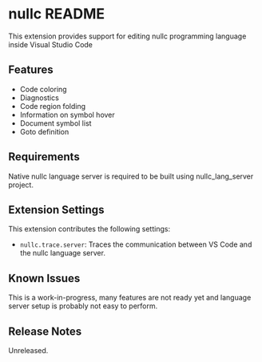 # nullc README

This extension provides support for editing nullc programming language inside Visual Studio Code

## Features

* Code coloring
* Diagnostics
* Code region folding
* Information on symbol hover
* Document symbol list
* Goto definition

## Requirements

Native nullc language server is required to be built using nullc_lang_server project. 

## Extension Settings

This extension contributes the following settings:

* `nullc.trace.server`: Traces the communication between VS Code and the nullc language server.

## Known Issues

This is a work-in-progress, many features are not ready yet and language server setup is probably not easy to perform.

## Release Notes

Unreleased.
